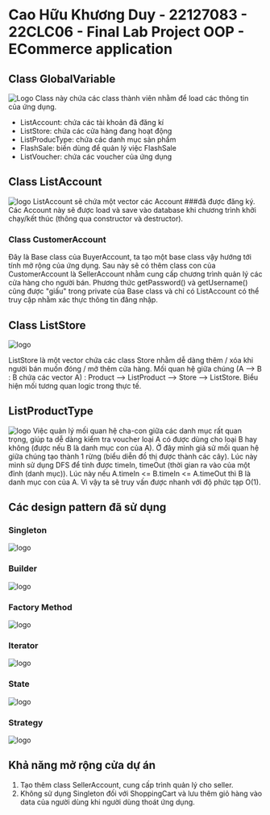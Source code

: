 # Cao Hữu Khương Duy - 22127083 - 22CLC06 - Final Lab Project OOP - ECommerce application
## Class GlobalVariable
![Logo](https://media.discordapp.net/attachments/1097989918694842403/1186254974884253796/GlobalVariable.png?ex=65929509&is=65802009&hm=38767928f8f4f195d72fc9defc0a54eb68bd5b0b1b2027a398b2b1368549d97c&=&format=webp&quality=lossless&width=1432&height=432)
Class này chứa các class thành viên nhằm để load các thông tin của ứng dụng.
- ListAccount: chứa các tài khoản đã đăng kí
- ListStore: chứa các cửa hàng đang hoạt động
- ListProducType: chứa các danh mục sản phẩm
- FlashSale: biến dùng để quản lý việc FlashSale 
- ListVoucher: chứa các voucher của ứng dụng
## Class ListAccount
![logo](https://media.discordapp.net/attachments/1097989918694842403/1186255002621202513/listAccount.png?ex=65929510&is=65802010&hm=186a2c0842e41fe60a095e29e3f4d7fe3b27e82764d684434963960a1e9f1b03&=&format=webp&quality=lossless&width=942&height=698)
ListAccount sẽ chứa một vector các Account ###đã được đăng ký. Các Account này sẽ được load và save vào database khi chương trình khởi chạy/kết thúc (thông qua constructor và destructor).
### Class CustomerAccount
Đây là Base class của BuyerAccount, ta tạo một base class vậy hướng tới tính mở rộng của ứng dụng. Sau này sẽ có thêm class con của CustomerAccount là SellerAccount nhằm cung cấp chương trình quản lý các cửa hàng cho người bán. 
Phương thức getPassword() và getUsername() cũng được "giấu" trong private của Base class và chỉ có ListAccount có thể truy cập nhằm xác thực thông tin đăng nhập.
## Class ListStore
![logo](https://media.discordapp.net/attachments/1097989918694842403/1186254975563739136/ListStore.png?ex=65929509&is=65802009&hm=c363987b064e970a9cf9dcb1c467e636519b916697ce8c44eb9cc3e04752f9f4&=&format=webp&quality=lossless&width=336&height=698)

ListStore là một vector chứa các class Store nhằm dễ dàng thêm / xóa khi người bán muốn đóng / mở thêm cửa hàng.
Mối quan hệ giữa chúng (A --> B : B chứa các vector A) : Product --> ListProduct --> Store --> ListStore. Biểu hiện mối tương quan logic trong thực tế.

## ListProductType
![logo](https://media.discordapp.net/attachments/1097989918694842403/1186254976155140166/productType.png?ex=65929509&is=65802009&hm=caa1f08c82de3f44bfcc8084522aa94eac5630f63ba793a2461a27ccb62baad4&=&format=webp&quality=lossless&width=537&height=698)
Việc quản lý mối quan hệ cha-con giữa các danh mục rất quan trọng, giúp ta dễ dàng kiểm tra voucher loại A có được dùng cho loại B hay không (được nếu B là danh mục con của A). 
Ở đây mình giả sử mối quan hệ giữa chúng tạo thành 1 rừng (biểu diễn đồ thị được thành các cây). Lúc này mình sử dụng DFS để tính được timeIn, timeOut (thời gian ra vào của một đỉnh (danh mục)). Lúc này nếu A.timeIn <= B.timeIn <= A.timeOut thì B là danh mục con của A. Vì vậy ta sẽ truy vấn được nhanh với độ phức tạp O(1).

## Các design pattern đã sử dụng
### Singleton
![logo](https://media.discordapp.net/attachments/1097989918694842403/1186254976478097418/singleton.png?ex=65929509&is=65802009&hm=12892ad2fc7fb41b0d33c9d9852e27a3f6c5012398c158a6c4547964f6b7fbbe&=&format=webp&quality=lossless&width=707&height=523)
### Builder
![logo](https://cdn.discordapp.com/attachments/1097989918694842403/1186254649477574737/builder.png?ex=659294bb&is=65801fbb&hm=e91a223b753c045be8e8f7ee223c8b1362623c0caba1d7f1d3d261d783194227&)
### Factory Method
![logo](https://media.discordapp.net/attachments/1097989918694842403/1186254974364172298/factory.png?ex=65929509&is=65802009&hm=8fe63b8ac72e666f88e01bd7803ee9b8c850d2ff72bdf33e2a9b143a9a65ab99&=&format=webp&quality=lossless&width=1432&height=190)
### Iterator
![logo](https://media.discordapp.net/attachments/1097989918694842403/1186254975236587550/iterator.png?ex=65929509&is=65802009&hm=477e77fd0dc8bf7bd7e1deb650b254d8e1aa02808283d3872630e1b3aee557a0&=&format=webp&quality=lossless&width=878&height=222)
### State
![logo](https://media.discordapp.net/attachments/1097989918694842403/1186255002893828136/state.png?ex=65929510&is=65802010&hm=50148761ddacd2818aafd470d170824d666a1e56220ec87000262f18274d0284&=&format=webp&quality=lossless&width=975&height=698)
### Strategy
![logo](https://media.discordapp.net/attachments/1097989918694842403/1186254976763301978/strategy.png?ex=6592950a&is=6580200a&hm=fbe58297134e1807b5e35a3676fdc27e66a4b75583d0a676d280c27ad5009d2b&=&format=webp&quality=lossless&width=750&height=292)

## Khả năng mở rộng cửa dự án
1. Tạo thêm class SellerAccount, cung cấp trình quản lý cho seller.
2. Không sử dụng Singleton đối với ShoppingCart và lưu thêm giỏ hàng vào data của người dùng khi người dùng thoát ứng dụng.
